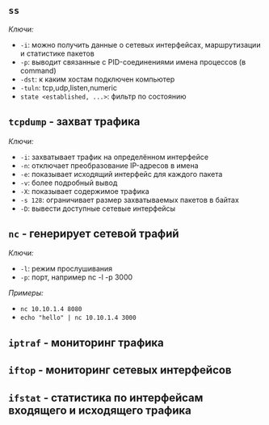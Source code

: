 ## ```ss```
  *Ключи:*
  - ```-i```: можно получить данные о сетевых интерфейсах, маршрутизации и статистике пакетов
  - ```-p```: выводит связанные с PID-соединениями имена процессов (в command)
  - ```-dst```: к каким хостам подключен компьютер
  - ```-tuln```: tcp,udp,listen,numeric
  - ```state <established, ...>```: фильтр по состоянию

## ```tcpdump``` - захват трафика
  *Ключи:*
  - ```-i```: захватывает трафик на определённом интерфейсе
  - ```-n```: отключает преобразование IP-адресов в имена
  - ```-e```: показывает исходящий интерфейс для каждого пакета
  - ```-v```: более подробный вывод
  - ```-X```: показывает содержимое трафика
  - ```-s 128```: ограничивает размер захватываемых пакетов в байтах
  - ```-D```: вывести доступные сетевые интерфейсы

## ```nc``` - генерирует сетевой трафий
 *Ключи:*
 - ```-l```: режим прослушивания  
 - ```-p```: порт, например nc -l -p 3000
   
 *Примеры:*
 - ```nc 10.10.1.4 8080```
 - ```echo "hello" | nc 10.10.1.4 3000```

## ```iptraf``` - мониторинг трафика

## ```iftop``` - мониторинг сетевых интерфейсов

## ```ifstat``` - статистика по интерфейсам входящего и исходящего трафика
